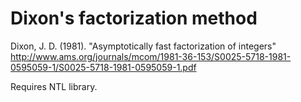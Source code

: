 Dixon's factorization method
=====

Dixon, J. D. (1981). "Asymptotically fast factorization of integers"
http://www.ams.org/journals/mcom/1981-36-153/S0025-5718-1981-0595059-1/S0025-5718-1981-0595059-1.pdf

Requires NTL library.
